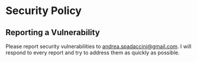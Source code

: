 # Security Policy

## Reporting a Vulnerability

Please report security vulnerabilities to andrea.spadaccini@gmail.com. I will respond to every report and try to address them as quickly as possible.
